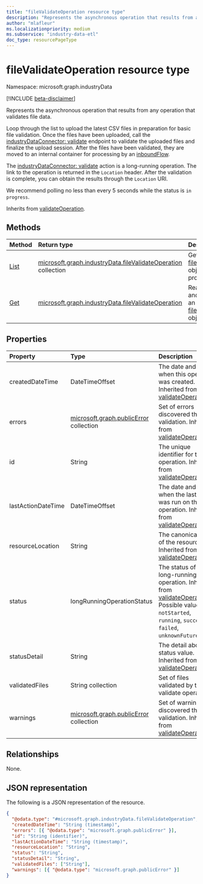 ```yaml
---
title: "fileValidateOperation resource type"
description: "Represents the asynchronous operation that results from any operation that validates file data."
author: "mlafleur"
ms.localizationpriority: medium
ms.subservice: "industry-data-etl"
doc_type: resourcePageType
---
```


# fileValidateOperation resource type

Namespace: microsoft.graph.industryData

[!INCLUDE [beta-disclaimer](../../includes/beta-disclaimer.md)]

Represents the asynchronous operation that results from any operation that validates file data.

Loop through the list to upload the latest CSV files in preparation for basic file validation. Once the files have been uploaded, call the [industryDataConnector: validate](../api/industrydata-industrydataconnector-validate.md) endpoint to validate the uploaded files and finalize the upload session. After the files have been validated, they are moved to an internal container for processing by an [inboundFlow](industrydata-inboundflow.md).

The [industryDataConnector: validate](../api/industrydata-industrydataconnector-validate.md) action is a long-running operation. The link to the operation is returned in the `Location` header. After the validation is complete, you can obtain the results through the `Location` URI.

We recommend polling no less than every 5 seconds while the status is `in progress`.

Inherits from [validateOperation](industrydata-validateoperation.md).

## Methods

| Method                                                                            | Return type                                                                                              | Description                                                                                                          |
| :-------------------------------------------------------------------------------- | :------------------------------------------------------------------------------------------------------- | :------------------------------------------------------------------------------------------------------------------- |
| [List](../api/industrydata-filevalidateoperation-list.md) | [microsoft.graph.industryData.fileValidateOperation](industrydata-filevalidateoperation.md) collection | Get a list of the [fileValidateOperation](industrydata-filevalidateoperation.md) objects and their properties.     |
| [Get](../api/industrydata-filevalidateoperation-get.md)    | [microsoft.graph.industryData.fileValidateOperation](industrydata-filevalidateoperation.md)            | Read the properties and relationships of an [fileValidateOperation](industrydata-filevalidateoperation.md) object. |

## Properties

| Property           | Type                                                     | Description                                                                                                                                                                                                              |
| :----------------- | :------------------------------------------------------- | :----------------------------------------------------------------------------------------------------------------------------------------------------------------------------------------------------------------------- |
| createdDateTime    | DateTimeOffset                                           | The date and time when this operation was created. Inherited from [validateOperation](../resources/industrydata-validateoperation.md).                                                                                   |
| errors             | [microsoft.graph.publicError](publicerror.md) collection | Set of errors discovered through validation. Inherited from [validateOperation](../resources/industrydata-validateoperation.md).                                                                                         |
| id                 | String                                                   | The unique identifier for the operation. Inherited from [validateOperation](../resources/industrydata-validateoperation.md).                                                                                             |
| lastActionDateTime | DateTimeOffset                                           | The date and time when the last action was run on this operation. Inherited from [validateOperation](../resources/industrydata-validateoperation.md).                                                                    |
| resourceLocation   | String                                                   | The canonical URL of the resource. Inherited from [validateOperation](../resources/industrydata-validateoperation.md).                                                                                                   |
| status             | longRunningOperationStatus                               | The status of the long-running operation. Inherited from [validateOperation](../resources/industrydata-validateoperation.md). Possible values are: `notStarted`, `running`, `succeeded`, `failed`, `unknownFutureValue`. |
| statusDetail       | String                                                   | The detail about the status value. Inherited from [validateOperation](../resources/industrydata-validateoperation.md).                                                                                                   |
| validatedFiles     | String collection                                        | Set of files validated by the validate operation.                                                                                                                                                                        |
| warnings           | [microsoft.graph.publicError](publicerror.md) collection | Set of warnings discovered through validation. Inherited from [validateOperation](../resources/industrydata-validateoperation.md).                                                                                       |

## Relationships

None.

## JSON representation

The following is a JSON representation of the resource.

<!-- {
  "blockType": "resource",
  "keyProperty": "id",
  "@odata.type": "microsoft.graph.industryData.fileValidateOperation",
  "baseType": "microsoft.graph.industryData.validateOperation",
  "openType": false
}
-->

```json
{
  "@odata.type": "#microsoft.graph.industryData.fileValidateOperation",
  "createdDateTime": "String (timestamp)",
  "errors": [{ "@odata.type": "microsoft.graph.publicError" }],
  "id": "String (identifier)",
  "lastActionDateTime": "String (timestamp)",
  "resourceLocation": "String",
  "status": "String",
  "statusDetail": "String",
  "validatedFiles": ["String"],
  "warnings": [{ "@odata.type": "microsoft.graph.publicError" }]
}
```
